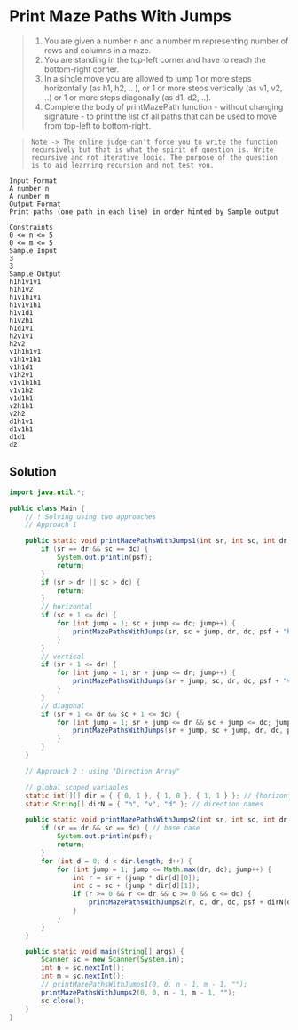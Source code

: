 # Print Maze Paths With Jumps

> 1. You are given a number n and a number m representing number of rows and columns in a maze.
> 2. You are standing in the top-left corner and have to reach the bottom-right corner.
> 3. In a single move you are allowed to jump 1 or more steps horizontally (as h1, h2, .. ), or 1 or more steps vertically (as v1, v2, ..) or 1 or more steps diagonally (as d1, d2, ..).
> 4. Complete the body of printMazePath function - without changing signature - to print the list of all paths that can be used to move from top-left to bottom-right.

> `Note -> The online judge can't force you to write the function recursively but that is what the spirit of question is. Write recursive and not iterative logic. The purpose of the question is to aid learning recursion and not test you.`

```
Input Format
A number n
A number m
Output Format
Print paths (one path in each line) in order hinted by Sample output

Constraints
0 <= n <= 5
0 <= m <= 5
Sample Input
3
3
Sample Output
h1h1v1v1
h1h1v2
h1v1h1v1
h1v1v1h1
h1v1d1
h1v2h1
h1d1v1
h2v1v1
h2v2
v1h1h1v1
v1h1v1h1
v1h1d1
v1h2v1
v1v1h1h1
v1v1h2
v1d1h1
v2h1h1
v2h2
d1h1v1
d1v1h1
d1d1
d2
```

## Solution

```java
import java.util.*;

public class Main {
    // ! Solving using two approaches
    // Approach 1

    public static void printMazePathsWithJumps1(int sr, int sc, int dr, int dc, String psf) {
        if (sr == dr && sc == dc) {
            System.out.println(psf);
            return;
        }
        if (sr > dr || sc > dc) {
            return;
        }
        // horizontal
        if (sc + 1 <= dc) {
            for (int jump = 1; sc + jump <= dc; jump++) {
                printMazePathsWithJumps(sr, sc + jump, dr, dc, psf + "h" + jump);
            }
        }
        // vertical
        if (sr + 1 <= dr) {
            for (int jump = 1; sr + jump <= dr; jump++) {
                printMazePathsWithJumps(sr + jump, sc, dr, dc, psf + "v" + jump);
            }
        }
        // diagonal
        if (sr + 1 <= dr && sc + 1 <= dc) {
            for (int jump = 1; sr + jump <= dr && sc + jump <= dc; jump++) {
                printMazePathsWithJumps(sr + jump, sc + jump, dr, dc, psf + "d" + jump);
            }
        }
    }

    // Approach 2 : using "Direction Array"

    // global scoped variables
    static int[][] dir = { { 0, 1 }, { 1, 0 }, { 1, 1 } }; // {horizontal(right), vertical(down), diagonal(right-down)}
    static String[] dirN = { "h", "v", "d" }; // direction names

    public static void printMazePathsWithJumps2(int sr, int sc, int dr, int dc, String psf) {
        if (sr == dr && sc == dc) { // base case
            System.out.println(psf);
            return;
        }
        for (int d = 0; d < dir.length; d++) {
            for (int jump = 1; jump <= Math.max(dr, dc); jump++) {
                int r = sr + (jump * dir[d][0]);
                int c = sc + (jump * dir[d][1]);
                if (r >= 0 && r <= dr && c >= 0 && c <= dc) {
                    printMazePathsWithJumps2(r, c, dr, dc, psf + dirN[d] + jump);
                }
            }
        }
    }

    public static void main(String[] args) {
        Scanner sc = new Scanner(System.in);
        int n = sc.nextInt();
        int m = sc.nextInt();
        // printMazePathsWithJumps1(0, 0, n - 1, m - 1, "");
        printMazePathsWithJumps2(0, 0, n - 1, m - 1, "");
        sc.close();
    }
}
```

